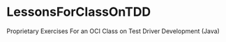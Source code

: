LessonsForClassOnTDD
====================

Proprietary Exercises For an OCI Class on Test Driver Development (Java)
